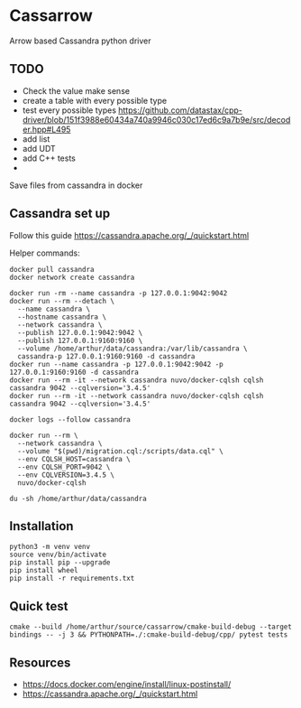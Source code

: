 # Cassarrow
Arrow based Cassandra python driver

## TODO

* Check the value make sense
* create a table with every possible type
* test every possible types https://github.com/datastax/cpp-driver/blob/151f3988e60434a740a9946c030c17ed6c9a7b9e/src/decoder.hpp#L495
* add list
* add UDT
* add C++ tests
* 

Save files from cassandra in docker 

## Cassandra set up

Follow this guide https://cassandra.apache.org/_/quickstart.html

Helper commands:

```shell
docker pull cassandra
docker network create cassandra

docker run -rm --name cassandra -p 127.0.0.1:9042:9042 
docker run --rm --detach \
  --name cassandra \
  --hostname cassandra \
  --network cassandra \
  --publish 127.0.0.1:9042:9042 \
  --publish 127.0.0.1:9160:9160 \
  --volume /home/arthur/data/cassandra:/var/lib/cassandra \
  cassandra-p 127.0.0.1:9160:9160 -d cassandra 
docker run --name cassandra -p 127.0.0.1:9042:9042 -p 127.0.0.1:9160:9160 -d cassandra 
docker run --rm -it --network cassandra nuvo/docker-cqlsh cqlsh cassandra 9042 --cqlversion='3.4.5'
docker run --rm -it --network cassandra nuvo/docker-cqlsh cqlsh cassandra 9042 --cqlversion='3.4.5'

docker logs --follow cassandra

docker run --rm \
  --network cassandra \
  --volume "$(pwd)/migration.cql:/scripts/data.cql" \
  --env CQLSH_HOST=cassandra \
  --env CQLSH_PORT=9042 \
  --env CQLVERSION=3.4.5 \
  nuvo/docker-cqlsh
  
du -sh /home/arthur/data/cassandra

```

## Installation

```shell
python3 -m venv venv
source venv/bin/activate
pip install pip --upgrade
pip install wheel
pip install -r requirements.txt
```

## Quick test

```shell
cmake --build /home/arthur/source/cassarrow/cmake-build-debug --target bindings -- -j 3 && PYTHONPATH=./:cmake-build-debug/cpp/ pytest tests
```



## Resources


* https://docs.docker.com/engine/install/linux-postinstall/
* https://cassandra.apache.org/_/quickstart.html
  